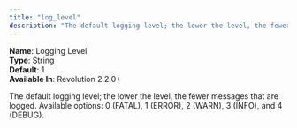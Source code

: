 ```yaml
---
title: "log_level"
description: "The default logging level; the lower the level, the fewer messages that are logged"
---
```


**Name**: Logging Level  
**Type**: String  
**Default**: 1   
**Available In**: Revolution 2.2.0+

The default logging level; the lower the level, the fewer messages that are logged. Available options: 0 (FATAL), 1 (ERROR), 2 (WARN), 3 (INFO), and 4 (DEBUG).